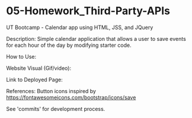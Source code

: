 # 05-Homework_Third-Party-APIs
UT Bootcamp - Calendar app using HTML, JSS, and JQuery

Description:
Simple calendar application that allows a user to save events for each hour of the day by modifying starter code.

How to Use:

Website Visual (Gif/video):

Link to Deployed Page:

References:
Button icons inspired by https://fontawesomeicons.com/bootstrap/icons/save

See 'commits' for development process.

